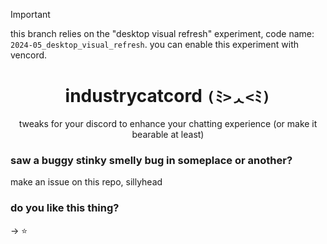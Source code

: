 > [!IMPORTANT]  
> this branch relies on the "desktop visual refresh" experiment, code name: `2024-05_desktop_visual_refresh`. you can enable this experiment with vencord.

<div align="center">

# industrycatcord `(ﾐ>ᆺ<ﾐ)`

tweaks for your discord to enhance your chatting experience (or make it bearable at least)

</div>

### saw a buggy stinky smelly bug in someplace or another?
make an issue on this repo, sillyhead

### do you like this thing?
-> ⭐
